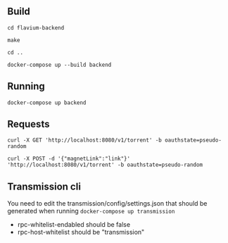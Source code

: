 ## Build
`cd flavium-backend`  

`make`  

`cd ..`  

`docker-compose up --build backend`  

## Running
`docker-compose up backend`

## Requests
`curl -X GET 'http://localhost:8080/v1/torrent' -b oauthstate=pseudo-random`  

`curl -X POST -d '{"magnetLink":"link"}' 'http://localhost:8080/v1/torrent' -b oauthstate=pseudo-random`  

## Transmission cli
You need to edit the transmission/config/settings.json that should be generated when running `docker-compose up transmission`   
* rpc-whitelist-endabled should be false   
* rpc-host-whitelist should be "transmission"
